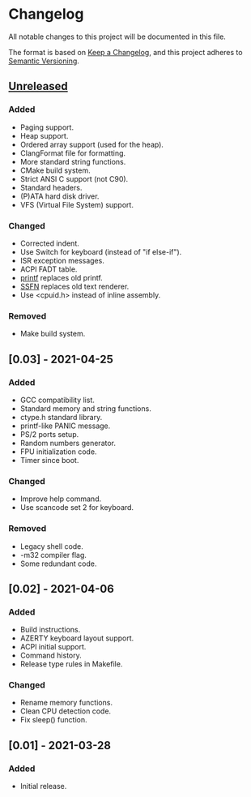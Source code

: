 # Changelog
All notable changes to this project will be documented in this file.

The format is based on [Keep a Changelog](https://keepachangelog.com/en/1.0.0/),
and this project adheres to [Semantic Versioning](https://semver.org/spec/v2.0.0.html).

## [Unreleased]
### Added
- Paging support.
- Heap support.
- Ordered array support (used for the heap).
- ClangFormat file for formatting.
- More standard string functions.
- CMake build system.
- Strict ANSI C support (not C90).
- Standard headers.
- (P)ATA hard disk driver.
- VFS (Virtual File System) support.

### Changed
- Corrected indent.
- Use Switch for keyboard (instead of "if else-if").
- ISR exception messages.
- ACPI FADT table.
- [printf](https://github.com/mpaland/printf) replaces old printf.
- [SSFN](https://gitlab.com/bztsrc/scalable-font2) replaces old text renderer.
- Use \<cpuid.h\> instead of inline assembly.

### Removed
- Make build system.

## [0.03] - 2021-04-25
### Added
- GCC compatibility list.
- Standard memory and string functions.
- ctype.h standard library.
- printf-like PANIC message.
- PS/2 ports setup.
- Random numbers generator.
- FPU initialization code.
- Timer since boot.

### Changed
- Improve help command.
- Use scancode set 2 for keyboard.

### Removed
- Legacy shell code.
- \-m32 compiler flag.
- Some redundant code.

## [0.02] - 2021-04-06
### Added
- Build instructions.
- AZERTY keyboard layout support.
- ACPI initial support.
- Command history.
- Release type rules in Makefile.

### Changed
- Rename memory functions.
- Clean CPU detection code.
- Fix sleep() function.

## [0.01] - 2021-03-28
### Added
- Initial release.

[Unreleased]: https://github.com/Sebastian-byte/osdev/compare/v0.03...HEAD
[0.0.3]: https://github.com/Sebastian-byte/osdev/compare/v0.02...v0.03
[0.0.2]: https://github.com/Sebastian-byte/osdev/compare/v0.01...v0.02
[0.0.1]: https://github.com/Sebastian-byte/osdev/releases/tag/v0.01
